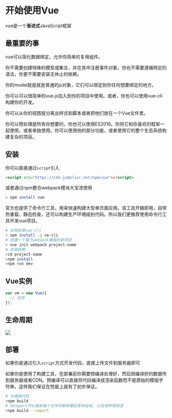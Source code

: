 # 开始使用Vue

vue是一个**渐进式**JavaScript框架

## 最重要的事

vue可以简化数据绑定，允许你简单的复用组件。

你不需要创建特殊的模型或集合，并在其中注册事件对象，你也不需要遵循特定的语法，你更不需要安装无休止的依赖。

你的model就是就是普通的js对象，它们可以绑定到你任何想要绑定的地方。

你可以可以很简单的vue.js加入到你的项目中使用。或者，你也可以使用vue-cli构建你的开发。

你可以从你的视图层分离出样式和脚本或者把他们放在一个Vue文件里。

你可以预处理是所有你想要的，你也可以使用ES2016。你将它和你喜欢的框架一起使用，或者单独使用。你可以使用他的部分功能，或者使用它的整个生态系统构建复杂的项目。

## 安装

你可以直接通过`script`引入

```html
<script src="https://cdn.jsdelivr.net/npm/vue"></script>
```

或者通过npm整合webpack模块大宝漆使用

```bash
> npm install vue
```

官方也提供了命令行工具，用来快速构建大型单页面应用。该工具开箱即用，自带热重载、静态检查，还可以构建生产环境级别代码。所以我们更推荐使用命令行工具开发vue项目。

```bash
# 全局安装vue-cli
> npm install -g ve-cli
# 创建一个基于webpack模版的新项目
> vue init webpack project-name
# 安装依赖
>cd project-name
>npm install
>npm run dev
```
## Vue实例

```js
var vm = new Vue({
  // 选项
});
```

## 生命周期

![](https://cn.vuejs.org/images/lifecycle.png)

## 部署

如果你是通过引入`script`方式开发代码，直接上传文件到服务器即可

如果你是使用了构建工具，在部署前你需要预编译处理好，然后把编译好的数据传到服务器或者CDN。预编译可以直接将代码编译成渲染函数而不是原始的模版字符串，这样我们保证在性能上就有了初步保证。

```bash
# 与编辑代码
>npm build
# 加report可以看到每个文件的都有哪些某块组成, 以及体积等信息
>npm build --report
```
